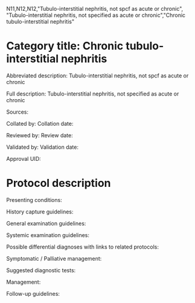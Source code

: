 N11,N12,N12,"Tubulo-interstitial nephritis, not spcf as acute or chronic", "Tubulo-interstitial nephritis, not specified as acute or chronic","Chronic tubulo-interstitial nephritis"
# Category title: Chronic tubulo-interstitial nephritis

Abbreviated description: Tubulo-interstitial nephritis, not spcf as acute or chronic

Full description: Tubulo-interstitial nephritis, not specified as acute or chronic

Sources:

Collated by:
Collation date:

Reviewed by:
Review date:

Validated by:
Validation date:

Approval UID:

# Protocol description

Presenting conditions:

History capture guidelines:

General examination guidelines:

Systemic examination guidelines:

Possible differential diagnoses with links to related protocols:

Symptomatic / Palliative management:

Suggested diagnostic tests:

Management:

Follow-up guidelines:

